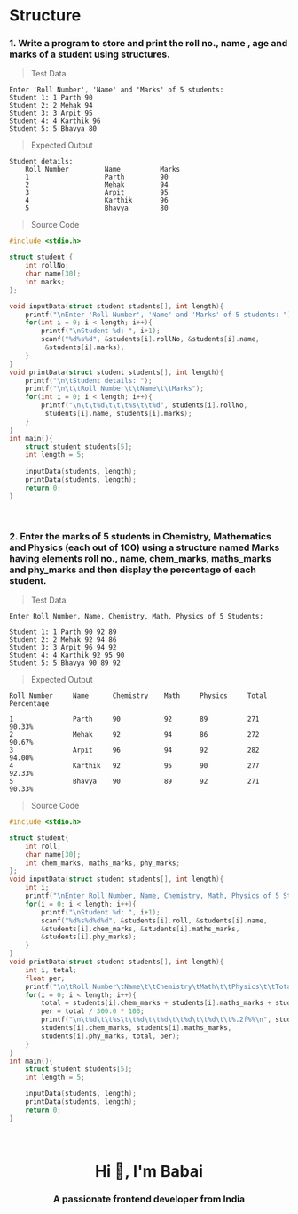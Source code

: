 # Structure

### 1. Write a program to store and print the roll no., name , age and marks of a student using structures. 

> Test Data

    Enter 'Roll Number', 'Name' and 'Marks' of 5 students: 
    Student 1: 1 Parth 90
    Student 2: 2 Mehak 94
    Student 3: 3 Arpit 95
    Student 4: 4 Karthik 96
    Student 5: 5 Bhavya 80

> Expected Output
    
    Student details:
        Roll Number         Name          Marks
        1                   Parth         90
        2                   Mehak         94
        3                   Arpit         95
        4                   Karthik       96
        5                   Bhavya        80
        
> Source Code

```c
#include <stdio.h>

struct student {
    int rollNo;
    char name[30];
    int marks;
};

void inputData(struct student students[], int length){
    printf("\nEnter 'Roll Number', 'Name' and 'Marks' of 5 students: ");
    for(int i = 0; i < length; i++){
        printf("\nStudent %d: ", i+1);
        scanf("%d%s%d", &students[i].rollNo, &students[i].name,
         &students[i].marks);
    }
}
void printData(struct student students[], int length){
    printf("\n\tStudent details: ");
    printf("\n\t\tRoll Number\t\tName\t\tMarks");
    for(int i = 0; i < length; i++){
        printf("\n\t\t%d\t\t\t%s\t\t%d", students[i].rollNo,
         students[i].name, students[i].marks);
    }
}
int main(){
    struct student students[5];
    int length = 5;
    
    inputData(students, length);
    printData(students, length);
    return 0;
}
```

<br>

### 2. Enter the marks of 5 students in Chemistry, Mathematics and Physics (each out of 100) using a structure named Marks having elements roll no., name, chem_marks, maths_marks and phy_marks and then display the percentage of each student. 

> Test Data

    Enter Roll Number, Name, Chemistry, Math, Physics of 5 Students:

    Student 1: 1 Parth 90 92 89
    Student 2: 2 Mehak 92 94 86
    Student 3: 3 Arpit 96 94 92
    Student 4: 4 Karthik 92 95 90
    Student 5: 5 Bhavya 90 89 92

> Expected Output

    Roll Number     Name      Chemistry    Math     Physics     Total    Percentage
    
    1               Parth     90           92       89          271      90.33%
    2               Mehak     92           94       86          272      90.67%
    3               Arpit     96           94       92          282      94.00%
    4               Karthik   92           95       90          277      92.33%
    5               Bhavya    90           89       92          271      90.33%

> Source Code

```c
#include <stdio.h>

struct student{
    int roll;
    char name[30];
    int chem_marks, maths_marks, phy_marks;
};
void inputData(struct student students[], int length){
    int i;
    printf("\nEnter Roll Number, Name, Chemistry, Math, Physics of 5 Students:\n");
    for(i = 0; i < length; i++){
        printf("\nStudent %d: ", i+1);
        scanf("%d%s%d%d%d", &students[i].roll, &students[i].name,
        &students[i].chem_marks, &students[i].maths_marks,
        &students[i].phy_marks);
    }
}
void printData(struct student students[], int length){
    int i, total;
    float per;
    printf("\n\tRoll Number\tName\t\tChemistry\tMath\t\tPhysics\t\tTotal\t\tPercentage\n");
    for(i = 0; i < length; i++){
        total = students[i].chem_marks + students[i].maths_marks + students[i].phy_marks;
        per = total / 300.0 * 100;
        printf("\n\t%d\t\t%s\t\t%d\t\t%d\t\t%d\t\t%d\t\t%.2f%%\n", students[i].roll, students[i].name,
        students[i].chem_marks, students[i].maths_marks,
        students[i].phy_marks, total, per);
    }
}
int main(){
    struct student students[5];
    int length = 5;

    inputData(students, length);
    printData(students, length);
    return 0;
}
```
<br>

<h1 align="center">Hi 👋, I'm Babai</h1>
<h3 align="center">A passionate frontend developer from India</h3>
 
<br>   

